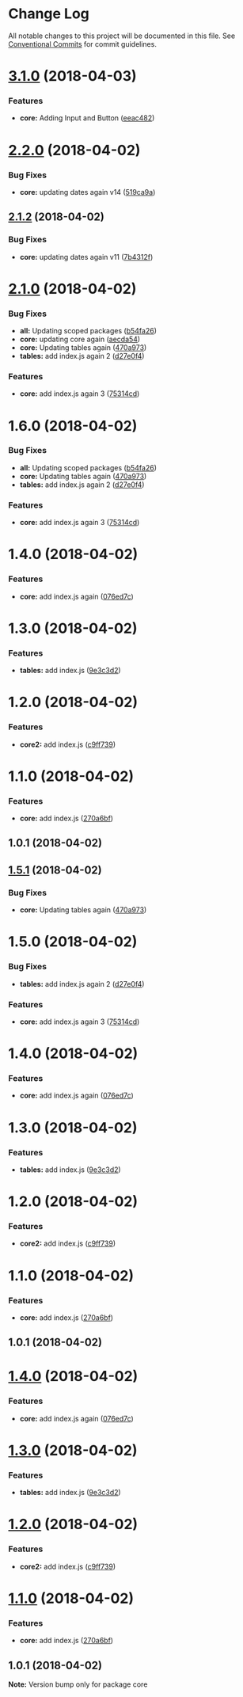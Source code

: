 # Change Log

All notable changes to this project will be documented in this file.
See [Conventional Commits](https://conventionalcommits.org) for commit guidelines.

<a name="3.1.0"></a>
# [3.1.0](https://github.com/stevenfitzpatrick/lernawtf/compare/v3.0.2...v3.1.0) (2018-04-03)


### Features

* **core:** Adding Input and Button ([eeac482](https://github.com/stevenfitzpatrick/lernawtf/commit/eeac482))




<a name="2.2.0"></a>
# [2.2.0](https://github.com/stevenfitzpatrick/lernawtf/compare/v2.1.2...v2.2.0) (2018-04-02)


### Bug Fixes

* **core:** updating dates  again v14 ([519ca9a](https://github.com/stevenfitzpatrick/lernawtf/commit/519ca9a))




<a name="2.1.2"></a>
## [2.1.2](https://github.com/stevenfitzpatrick/lernawtf/compare/v2.1.1...v2.1.2) (2018-04-02)


### Bug Fixes

* **core:** updating dates  again v11 ([7b4312f](https://github.com/stevenfitzpatrick/lernawtf/commit/7b4312f))




<a name="2.1.0"></a>
# [2.1.0](https://github.com/stevenfitzpatrick/lernawtf/compare/v1.4.0...v2.1.0) (2018-04-02)


### Bug Fixes

* **all:** Updating scoped packages ([b54fa26](https://github.com/stevenfitzpatrick/lernawtf/commit/b54fa26))
* **core:** updating core again ([aecda54](https://github.com/stevenfitzpatrick/lernawtf/commit/aecda54))
* **core:** Updating tables again ([470a973](https://github.com/stevenfitzpatrick/lernawtf/commit/470a973))
* **tables:** add index.js again 2 ([d27e0f4](https://github.com/stevenfitzpatrick/lernawtf/commit/d27e0f4))


### Features

* **core:** add index.js again 3 ([75314cd](https://github.com/stevenfitzpatrick/lernawtf/commit/75314cd))




<a name="1.6.0"></a>
# 1.6.0 (2018-04-02)


### Bug Fixes

* **all:** Updating scoped packages ([b54fa26](https://github.com/stevenfitzpatrick/lernawtf/commit/b54fa26))
* **core:** Updating tables again ([470a973](https://github.com/stevenfitzpatrick/lernawtf/commit/470a973))
* **tables:** add index.js again 2 ([d27e0f4](https://github.com/stevenfitzpatrick/lernawtf/commit/d27e0f4))


### Features

* **core:** add index.js again 3 ([75314cd](https://github.com/stevenfitzpatrick/lernawtf/commit/75314cd))



<a name="1.4.0"></a>
# 1.4.0 (2018-04-02)


### Features

* **core:** add index.js again ([076ed7c](https://github.com/stevenfitzpatrick/lernawtf/commit/076ed7c))



<a name="1.3.0"></a>
# 1.3.0 (2018-04-02)


### Features

* **tables:** add index.js ([9e3c3d2](https://github.com/stevenfitzpatrick/lernawtf/commit/9e3c3d2))



<a name="1.2.0"></a>
# 1.2.0 (2018-04-02)


### Features

* **core2:** add index.js ([c9ff739](https://github.com/stevenfitzpatrick/lernawtf/commit/c9ff739))



<a name="1.1.0"></a>
# 1.1.0 (2018-04-02)


### Features

* **core:** add index.js ([270a6bf](https://github.com/stevenfitzpatrick/lernawtf/commit/270a6bf))



<a name="1.0.1"></a>
## 1.0.1 (2018-04-02)




<a name="1.5.1"></a>
## [1.5.1](https://github.com/stevenfitzpatrick/lernawtf/compare/core@1.5.0...core@1.5.1) (2018-04-02)


### Bug Fixes

* **core:** Updating tables again ([470a973](https://github.com/stevenfitzpatrick/lernawtf/commit/470a973))




<a name="1.5.0"></a>
# 1.5.0 (2018-04-02)


### Bug Fixes

* **tables:** add index.js again 2 ([d27e0f4](https://github.com/stevenfitzpatrick/lernawtf/commit/d27e0f4))


### Features

* **core:** add index.js again 3 ([75314cd](https://github.com/stevenfitzpatrick/lernawtf/commit/75314cd))



<a name="1.4.0"></a>
# 1.4.0 (2018-04-02)


### Features

* **core:** add index.js again ([076ed7c](https://github.com/stevenfitzpatrick/lernawtf/commit/076ed7c))



<a name="1.3.0"></a>
# 1.3.0 (2018-04-02)


### Features

* **tables:** add index.js ([9e3c3d2](https://github.com/stevenfitzpatrick/lernawtf/commit/9e3c3d2))



<a name="1.2.0"></a>
# 1.2.0 (2018-04-02)


### Features

* **core2:** add index.js ([c9ff739](https://github.com/stevenfitzpatrick/lernawtf/commit/c9ff739))



<a name="1.1.0"></a>
# 1.1.0 (2018-04-02)


### Features

* **core:** add index.js ([270a6bf](https://github.com/stevenfitzpatrick/lernawtf/commit/270a6bf))



<a name="1.0.1"></a>
## 1.0.1 (2018-04-02)




<a name="1.4.0"></a>
# [1.4.0](https://github.com/stevenfitzpatrick/lernawtf/compare/v1.3.0...v1.4.0) (2018-04-02)


### Features

* **core:** add index.js again ([076ed7c](https://github.com/stevenfitzpatrick/lernawtf/commit/076ed7c))




<a name="1.3.0"></a>
# [1.3.0](https://github.com/stevenfitzpatrick/lernawtf/compare/v1.2.0...v1.3.0) (2018-04-02)


### Features

* **tables:** add index.js ([9e3c3d2](https://github.com/stevenfitzpatrick/lernawtf/commit/9e3c3d2))




<a name="1.2.0"></a>
# [1.2.0](https://github.com/stevenfitzpatrick/lernawtf/compare/v1.1.0...v1.2.0) (2018-04-02)


### Features

* **core2:** add index.js ([c9ff739](https://github.com/stevenfitzpatrick/lernawtf/commit/c9ff739))




<a name="1.1.0"></a>
# [1.1.0](https://github.com/stevenfitzpatrick/lernawtf/compare/v1.0.1...v1.1.0) (2018-04-02)


### Features

* **core:** add index.js ([270a6bf](https://github.com/stevenfitzpatrick/lernawtf/commit/270a6bf))




<a name="1.0.1"></a>
## 1.0.1 (2018-04-02)




**Note:** Version bump only for package core
